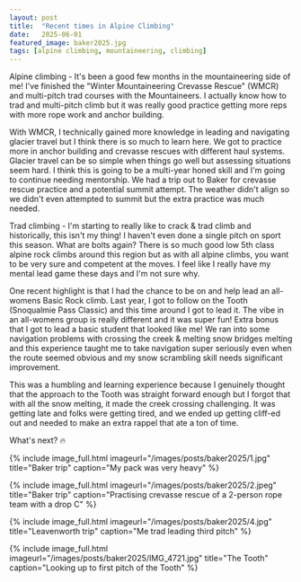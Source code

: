 ```yaml
---
layout: post
title:  "Recent times in Alpine Climbing"
date:   2025-06-01
featured_image: baker2025.jpg
tags: [alpine climbing, mountaineering, climbing]
---
```


Alpine climbing - It's been a good few months in the mountaineering side of me! I've finished the "Winter Mountaineering Crevasse Rescue" (WMCR) and multi-pitch trad courses with the Mountaineers. I actually know how to trad and multi-pitch climb but it was really good practice getting more reps with more rope work and anchor building.

<!--more-->

With WMCR, I technically gained more knowledge in leading and navigating glacier travel but I think there is so much to learn here. We got to practice more in anchor building and crevasse rescues with different haul systems. Glacier travel can be so simple when things go well but assessing situations seem hard. I think this is going to be a multi-year honed skill and I'm going to continue needing mentorship. We had a trip out to Baker for crevasse rescue practice and a potential summit attempt. The weather didn't align so we didn't even attempted to summit but the extra practice was much needed.

Trad climbing - I'm starting to really like to crack & trad climb and historically, this isn't my thing! I haven't even done a single pitch on sport this season. What are bolts again? There is so much good low 5th class alpine rock climbs around this region but as with all alpine climbs, you want to be very sure and competent at the moves. I feel like I really have my mental lead game these days and I'm not sure why.

One recent highlight is that I had the chance to be on and help lead an all-womens Basic Rock climb. Last year, I got to follow on the Tooth (Snoqualmie Pass Classic) and this time around I got to lead it. The vibe in an all-womens group is really different and it was super fun! Extra bonus that I got to lead a basic student that looked like me! We ran into some navigation problems with crossing the creek & melting snow bridges melting and this experience taught me to take navigation super seriously even when the route seemed obvious and my snow scrambling skill needs significant improvement. 

This was a humbling and learning experience because I genuinely thought that the approach to the Tooth was straight forward enough but I forgot that with all the snow melting, it made the creek crossing challenging. It was getting late and folks were getting tired, and we ended up getting cliff-ed out and needed to make an extra rappel that ate a ton of time.

What's next? 🔥

{% include image_full.html imageurl="/images/posts/baker2025/1.jpg" title="Baker trip" caption="My pack was very heavy" %}

{% include image_full.html imageurl="/images/posts/baker2025/2.jpeg" title="Baker trip" caption="Practising crevasse rescue of a 2-person rope team with a drop C" %}

{% include image_full.html imageurl="/images/posts/baker2025/4.jpg" title="Leavenworth trip" caption="Me trad leading third pitch" %}

{% include image_full.html imageurl="/images/posts/baker2025/IMG_4721.jpg" title="The Tooth" caption="Looking up to first pitch of the Tooth" %}



